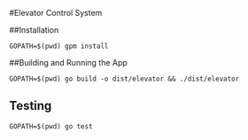 #Elevator Control System

##Installation

`GOPATH=$(pwd) gpm install`


##Building and Running the App

`GOPATH=$(pwd) go build -o dist/elevator && ./dist/elevator`


## Testing

`GOPATH=$(pwd) go test`
